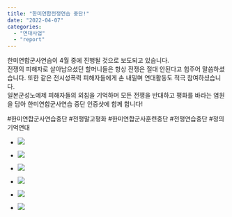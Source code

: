 ```yaml
---
title: "한미연합전쟁연습 중단!"
date: "2022-04-07"
categories: 
  - "연대사업"
  - "report"
---
```


한미연합군사연습이 4월 중에 진행될 것으로 보도되고 있습니다.  
전쟁의 피해자로 살아남으셨던 할머니들은 항상 전쟁은 절대 안된다고 힘주어 말씀하셨습니다. 또한 같은 전시성폭력 피해자들에게 손 내밀며 연대활동도 적극 참여하셨습니다.  
일본군성노예제 피해자들의 외침을 기억하며 모든 전쟁을 반대하고 평화를 바라는 염원을 담아 한미연합군사연습 중단 인증샷에 함께 합니다!

#한미연합군사연습중단 #전쟁말고평화 #한미연합군사훈련중단 #전쟁연습중단 #정의기억연대

- ![](https://r2.womenandwar.net/2022/04/photo_2022-04-07_18-09-34-1-1024x1024.jpg)
    
- ![](https://r2.womenandwar.net/2022/04/photo_2022-04-07_15-14-47-1024x1024.jpg)
    
- ![](https://r2.womenandwar.net/2022/04/photo_2022-04-07_15-15-00-1024x1024.jpg)
    
- ![](https://r2.womenandwar.net/2022/04/photo_2022-04-07_15-15-05-1024x1024.jpg)
    
- ![](https://r2.womenandwar.net/2022/04/photo_2022-04-07_15-33-43-1024x1024.jpg)
    
- ![](https://r2.womenandwar.net/2022/04/photo_2022-04-07_15-33-46-1024x1024.jpg)
